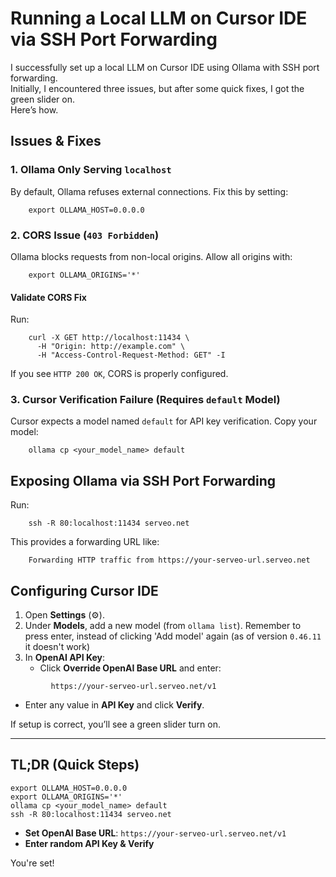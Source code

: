 # Running a Local LLM on Cursor IDE via SSH Port Forwarding  

I successfully set up a local LLM on Cursor IDE using Ollama with SSH port forwarding.  
Initially, I encountered three issues, but after some quick fixes, I got the green slider on.  
Here’s how.

## Issues & Fixes

### 1. Ollama Only Serving `localhost`  
By default, Ollama refuses external connections. Fix this by setting:  
```
    export OLLAMA_HOST=0.0.0.0
```

### 2. CORS Issue (`403 Forbidden`)  
Ollama blocks requests from non-local origins. Allow all origins with:  
```
    export OLLAMA_ORIGINS='*'
```

#### Validate CORS Fix  
Run:  
```
    curl -X GET http://localhost:11434 \
      -H "Origin: http://example.com" \
      -H "Access-Control-Request-Method: GET" -I
```
If you see `HTTP 200 OK`, CORS is properly configured.

### 3. Cursor Verification Failure (Requires `default` Model)  
Cursor expects a model named `default` for API key verification. Copy your model:  
```
    ollama cp <your_model_name> default
```

## Exposing Ollama via SSH Port Forwarding  

Run:  
```
    ssh -R 80:localhost:11434 serveo.net
```
This provides a forwarding URL like:  
```
    Forwarding HTTP traffic from https://your-serveo-url.serveo.net
```

## Configuring Cursor IDE  

1. Open **Settings** (⚙️).  
2. Under **Models**, add a new model (from `ollama list`). Remember to press enter, instead of clicking 'Add model' again (as of version `0.46.11` it doesn't work)   
3. In **OpenAI API Key**:  
   - Click **Override OpenAI Base URL** and enter:  
```
         https://your-serveo-url.serveo.net/v1
```
   - Enter any value in **API Key** and click **Verify**.  

If setup is correct, you’ll see a green slider turn on.

---

## TL;DR (Quick Steps)  

    export OLLAMA_HOST=0.0.0.0
    export OLLAMA_ORIGINS='*'
    ollama cp <your_model_name> default
    ssh -R 80:localhost:11434 serveo.net

- **Set OpenAI Base URL**: `https://your-serveo-url.serveo.net/v1`  
- **Enter random API Key & Verify**   

You're set!
